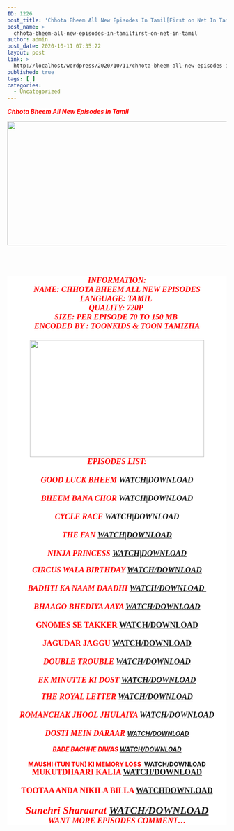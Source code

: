 ```yaml
---
ID: 1226
post_title: 'Chhota Bheem All New Episodes In Tamil[First on Net In Tamil]'
post_name: >
  chhota-bheem-all-new-episodes-in-tamilfirst-on-net-in-tamil
author: admin
post_date: 2020-10-11 07:35:22
layout: post
link: >
  http://localhost/wordpress/2020/10/11/chhota-bheem-all-new-episodes-in-tamilfirst-on-net-in-tamil/
published: true
tags: [ ]
categories:
  - Uncategorized
---
```

<p><i style="background-color: white; font-family: "Fredoka One"; font-size: xx-large;"><span style="color: red;"><b>Chhota Bheem All New Episodes In Tamil</b></span></i></p>
<div class="separator" style="clear: both; text-align: center;"><span style="color: red; font-family: Fredoka One; font-size: large;"><b><i><img loading="lazy" border="0" data-original-height="480" data-original-width="853" height="284" src="https://1.bp.blogspot.com/-kc_VRwdn5pQ/X3wMsk65_MI/AAAAAAAAA7U/vNNefds0N6wT2_vtHKVKxw4p7DfALIbfwCLcBGAsYHQ/w505-h284/vlcsnap-2020-09-15-12h23m31s822.png" width="505" /></i></b></span></div>
<p><span style="color: red; font-family: Fredoka One; font-size: large;"><b><i><br /></i></b></span></p>
<div class="separator" style="clear: both; text-align: center;"><span style="color: red; font-family: Fredoka One; font-size: large;"><b><i><br /></i></b></span></div>
<div class="separator" style="clear: both; text-align: center;">
<div class="separator" style="background: 0px 0px rgb(255, 255, 255); border: 0px; clear: both; outline: 0px; padding: 0px; vertical-align: baseline;"><strong style="-webkit-font-smoothing: antialiased; background: 0px 0px; border: 0px; box-sizing: border-box; margin: 0px; outline: 0px; padding: 0px; vertical-align: baseline;"><span style="color: red; font-family: Fredoka One; font-size: large;"><i>INFORMATION:<br style="-webkit-font-smoothing: antialiased; box-sizing: border-box; height: 1px; line-height: 1; margin: 0px; padding: 0px;" />NAME: CHHOTA BHEEM ALL NEW EPISODES<br style="-webkit-font-smoothing: antialiased; box-sizing: border-box; height: 1px; line-height: 1; margin: 0px; padding: 0px;" />LANGUAGE: TAMIL&nbsp;<br style="-webkit-font-smoothing: antialiased; box-sizing: border-box; height: 1px; line-height: 1; margin: 0px; padding: 0px;" />QUALITY: 720P&nbsp;</i></span></strong></div>
<div class="separator" style="background: 0px 0px rgb(255, 255, 255); border: 0px; clear: both; outline: 0px; padding: 0px; vertical-align: baseline;"><span style="color: red; font-family: Fredoka One; font-size: large;"><i><strong style="-webkit-font-smoothing: antialiased; background: 0px 0px; border: 0px; box-sizing: border-box; margin: 0px; outline: 0px; padding: 0px; vertical-align: baseline;">SIZE: PER EPISODE 70 TO 150 MB&nbsp;<br style="-webkit-font-smoothing: antialiased; box-sizing: border-box; height: 1px; line-height: 1; margin: 0px; padding: 0px;" />ENCODED BY :&nbsp;</strong><strong style="-webkit-font-smoothing: antialiased; background: 0px 0px transparent; border: 0px; box-sizing: border-box; margin: 0px; outline: 0px; padding: 0px; vertical-align: baseline;">TOONKIDS &#038; TOON TAMIZHA</strong></i></span></div>
<div class="separator" style="background: 0px 0px rgb(255, 255, 255); border: 0px; clear: both; outline: 0px; padding: 0px; vertical-align: baseline;"><span style="color: red; font-family: Fredoka One; font-size: large;"><b><i><br /></i></b></span></div>
<div class="separator" style="background: 0px 0px rgb(255, 255, 255); border: 0px; clear: both; outline: 0px; padding: 0px; vertical-align: baseline;">
<div class="separator" style="clear: both;"><span style="color: red; font-family: Fredoka One; font-size: large;"><b><i><img loading="lazy" border="0" data-original-height="503" data-original-width="752" height="268" src="https://1.bp.blogspot.com/-C_Flw0Gt_j8/X2Hccpqz58I/AAAAAAAAC34/jO4o12LpqtEgDEaP9Ob2aQSdgBhTGsutgCLcBGAsYHQ/w400-h268/Chhota{3709656250793cd400a6593a41dd10739331bc1c6bd1e72ee3213c63c5169735}2BBheem{3709656250793cd400a6593a41dd10739331bc1c6bd1e72ee3213c63c5169735}2BAll{3709656250793cd400a6593a41dd10739331bc1c6bd1e72ee3213c63c5169735}2BNew{3709656250793cd400a6593a41dd10739331bc1c6bd1e72ee3213c63c5169735}2BEpi.png" width="400" /></i></b></span></div>
<div class="separator" style="clear: both;">
<div class="separator" style="background-attachment: initial; background-clip: initial; background-image: initial; background-origin: initial; background-position: 0px 0px; background-repeat: initial; background-size: initial; border: 0px; clear: both; outline: 0px; padding: 0px; vertical-align: baseline;"><strong style="-webkit-font-smoothing: antialiased; background: 0px 0px; border: 0px; box-sizing: border-box; margin: 0px; outline: 0px; padding: 0px; vertical-align: baseline;"><span style="background: 0px 0px; border: 0px; font-size: large; outline: 0px; padding: 0px; vertical-align: baseline;"><span style="color: red; font-family: Fredoka One;"><i>EPISODES LIST:</i></span></span></strong></div>
<div class="separator" style="background-attachment: initial; background-clip: initial; background-image: initial; background-origin: initial; background-position: 0px 0px; background-repeat: initial; background-size: initial; border: 0px; clear: both; outline: 0px; padding: 0px; vertical-align: baseline;"><span style="color: red; font-family: Fredoka One; font-size: large;"><b><i><br /></i></b></span></div>
<div class="separator" style="background-attachment: initial; background-clip: initial; background-image: initial; background-origin: initial; background-position: 0px 0px; background-repeat: initial; background-size: initial; border: 0px; clear: both; outline: 0px; padding: 0px; vertical-align: baseline;"><b style="-webkit-font-smoothing: antialiased; background: 0px 0px; border: 0px; box-sizing: border-box; margin: 0px; outline: 0px; padding: 0px; vertical-align: baseline;"><span style="color: red; font-family: Fredoka One; font-size: large;"><i>GOOD LUCK BHEEM&nbsp;<a href="https://gplinks.in/full?api=30f672fac2085434a38406b4ff729ff6048392fc&#038;url=aHR0cHM6Ly9kcml2ZS5nb29nbGUuY29tL2ZpbGUvZC8xbXZoYkVSTW0yd253VHNfdHR3aDNxMTZaQWVjWUhEQU8vdmlldz91c3A9c2hhcmluZw==&#038;type=2" style="background: 0px 0px; border: 0px; clear: none; float: none; margin-left: 0px; margin-right: 0px; outline: 0px; padding: 0px; text-decoration-line: none; transition: all 0.17s ease 0s; vertical-align: baseline;">WATCH|DOWNLOAD</a></i></span></b></div>
<div class="separator" style="background-attachment: initial; background-clip: initial; background-image: initial; background-origin: initial; background-position: 0px 0px; background-repeat: initial; background-size: initial; border: 0px; clear: both; outline: 0px; padding: 0px; vertical-align: baseline;"><span style="color: red; font-family: Fredoka One; font-size: large;"><b><i><br /></i></b></span></div>
<div class="separator" style="background-attachment: initial; background-clip: initial; background-image: initial; background-origin: initial; background-position: 0px 0px; background-repeat: initial; background-size: initial; border: 0px; clear: both; outline: 0px; padding: 0px; vertical-align: baseline;">
<div class="separator" style="background-attachment: initial; background-clip: initial; background-image: initial; background-origin: initial; background-position: 0px 0px; background-repeat: initial; background-size: initial; border: 0px; clear: both; outline: 0px; padding: 0px; vertical-align: baseline;"><b style="-webkit-font-smoothing: antialiased; background: 0px 0px; border: 0px; box-sizing: border-box; margin: 0px; outline: 0px; padding: 0px; vertical-align: baseline;"><span style="color: red; font-family: Fredoka One; font-size: large;"><i>BHEEM BANA CHOR&nbsp;<a href="https://gplinks.in/full?api=30f672fac2085434a38406b4ff729ff6048392fc&#038;url=aHR0cHM6Ly9kcml2ZS5nb29nbGUuY29tL2ZpbGUvZC8xUlU0VG9hMnIzM2MxR3U1dUstSTZWT0JnRGdvWXNjNjYvdmlldz91c3A9c2hhcmluZw==&#038;type=2" style="background: 0px 0px; border: 0px; clear: none; float: none; margin-left: 0px; margin-right: 0px; outline: 0px; padding: 0px; text-decoration-line: none; transition: all 0.17s ease 0s; vertical-align: baseline;">WATCH|DOWNLOAD</a></i></span></b></div>
<div class="separator" style="background-attachment: initial; background-clip: initial; background-image: initial; background-origin: initial; background-position: 0px 0px; background-repeat: initial; background-size: initial; border: 0px; clear: both; outline: 0px; padding: 0px; vertical-align: baseline;"><span style="color: red; font-family: Fredoka One; font-size: large;"><b><i><br /></i></b></span></div>
<div class="separator" style="background-attachment: initial; background-clip: initial; background-image: initial; background-origin: initial; background-position: 0px 0px; background-repeat: initial; background-size: initial; border: 0px; clear: both; outline: 0px; padding: 0px; vertical-align: baseline;"><b style="-webkit-font-smoothing: antialiased; background: 0px 0px; border: 0px; box-sizing: border-box; margin: 0px; outline: 0px; padding: 0px; vertical-align: baseline;"><span style="color: red; font-family: Fredoka One; font-size: large;"><i>CYCLE RACE&nbsp;<a href="https://gplinks.in/full?api=30f672fac2085434a38406b4ff729ff6048392fc&#038;url=aHR0cHM6Ly9kcml2ZS5nb29nbGUuY29tL2ZpbGUvZC8xanBmUXZISW1Dd1dHcEd4TmZWTGt2YTBDWmtyUi1KTGMvdmlldz91c3A9c2hhcmluZw==&#038;type=2" style="background: 0px 0px; border: 0px; clear: none; float: none; margin-left: 0px; margin-right: 0px; outline: 0px; padding: 0px; text-decoration-line: none; transition: all 0.17s ease 0s; vertical-align: baseline;">WATCH|DOWNLOAD</a></i></span></b></div>
<div class="separator" style="background-attachment: initial; background-clip: initial; background-image: initial; background-origin: initial; background-position: 0px 0px; background-repeat: initial; background-size: initial; border: 0px; clear: both; outline: 0px; padding: 0px; vertical-align: baseline;"><span style="color: red; font-family: Fredoka One; font-size: large;"><b><i><br /></i></b></span></div>
<div class="separator" style="background-attachment: initial; background-clip: initial; background-image: initial; background-origin: initial; background-position: 0px 0px; background-repeat: initial; background-size: initial; border: 0px; clear: both; outline: 0px; padding: 0px; vertical-align: baseline;"><b style="-webkit-font-smoothing: antialiased; background: 0px 0px; border: 0px; box-sizing: border-box; margin: 0px; outline: 0px; padding: 0px; vertical-align: baseline;"><span style="color: red; font-family: Fredoka One; font-size: large;"><i>THE FAN&nbsp;<a href="https://gplinks.in/full?api=30f672fac2085434a38406b4ff729ff6048392fc&#038;url=aHR0cHM6Ly9kcml2ZS5nb29nbGUuY29tL2ZpbGUvZC8xbnBlLUt3UThBcVNQdFJ2akpxRmwycHIxV1Fyajc5bzIvdmlldz91c3A9c2hhcmluZw==&#038;type=2">WATCH|DOWNLOAD</a></i></span></b></div>
<div class="separator" style="background-attachment: initial; background-clip: initial; background-image: initial; background-origin: initial; background-position: 0px 0px; background-repeat: initial; background-size: initial; border: 0px; clear: both; outline: 0px; padding: 0px; vertical-align: baseline;"><span style="color: red; font-family: Fredoka One; font-size: large;"><b><i><br /></i></b></span></div>
<div class="separator" style="background-attachment: initial; background-clip: initial; background-image: initial; background-origin: initial; background-position: 0px 0px; background-repeat: initial; background-size: initial; border: 0px; clear: both; outline: 0px; padding: 0px; vertical-align: baseline;"><b style="-webkit-font-smoothing: antialiased; background: 0px 0px; border: 0px; box-sizing: border-box; margin: 0px; outline: 0px; padding: 0px; vertical-align: baseline;"><span style="color: red; font-family: Fredoka One; font-size: large;"><i>NINJA PRINCESS&nbsp;<a href="https://gplinks.in/full?api=30f672fac2085434a38406b4ff729ff6048392fc&#038;url=aHR0cHM6Ly9kcml2ZS5nb29nbGUuY29tL2ZpbGUvZC8xR2w0N28zaFBQc0R5a2Z0RFhOTVYyOXVnMERPNW15blcvdmlldz91c3A9c2hhcmluZw==&#038;type=2">WATCH|DOWNLOAD</a></i></span></b></div>
<div class="separator" style="background-attachment: initial; background-clip: initial; background-image: initial; background-origin: initial; background-position: 0px 0px; background-repeat: initial; background-size: initial; border: 0px; clear: both; outline: 0px; padding: 0px; vertical-align: baseline;"><i><b><br /></b></i></div>
<div class="separator" style="background-attachment: initial; background-clip: initial; background-image: initial; background-origin: initial; background-position: 0px 0px; background-repeat: initial; background-size: initial; border: 0px; clear: both; outline: 0px; padding: 0px; vertical-align: baseline;"><span style="color: red; font-family: Fredoka One; font-size: large;"><b><i>CIRCUS WALA BIRTHDAY <a href="https://drive.google.com/file/d/1VKCCS2FpvcToQpjbyXqOa_0N8lK41RBg/view?usp=sharing" target="_blank" rel="noopener noreferrer">WATCH/DOWNLOAD</a></i></b></span></div>
<div class="separator" style="background-attachment: initial; background-clip: initial; background-image: initial; background-origin: initial; background-position: 0px 0px; background-repeat: initial; background-size: initial; border: 0px; clear: both; outline: 0px; padding: 0px; vertical-align: baseline;"><span style="color: red; font-family: Fredoka One; font-size: large;"><i><b><br /></b></i></span></div>
<div class="separator" style="background-attachment: initial; background-clip: initial; background-image: initial; background-origin: initial; background-position: 0px 0px; background-repeat: initial; background-size: initial; border: 0px; clear: both; outline: 0px; padding: 0px; vertical-align: baseline;"><span style="color: red; font-family: Fredoka One; font-size: large;"><i><b>BADHTI KA NAAM DAADHI <a href="https://drive.google.com/file/d/1YsH7DZ89FcplZr1GQq2Mfn-LycDIUqM_/view?usp=sharing" target="_blank" rel="noopener noreferrer">WATCH/DOWNLOAD&nbsp;</a></b></i></span></div>
</div>
<div class="separator" style="background-attachment: initial; background-clip: initial; background-image: initial; background-origin: initial; background-position: 0px 0px; background-repeat: initial; background-size: initial; border: 0px; clear: both; outline: 0px; padding: 0px; vertical-align: baseline;"><span style="color: red; font-family: Fredoka One; font-size: large;"><b><i><br /></i></b></span></div>
<div class="separator" style="background-attachment: initial; background-clip: initial; background-image: initial; background-origin: initial; background-position: 0px 0px; background-repeat: initial; background-size: initial; border: 0px; clear: both; outline: 0px; padding: 0px; vertical-align: baseline;"><span style="color: red; font-family: Fredoka One; font-size: large;"><b><i>BHAAGO BHEDIYA AAYA <a href="https://drive.google.com/file/d/1SY5iAJDbqinpXcWDF2mhbjS3kznk7Oqk/view?usp=sharing" target="_blank" rel="noopener noreferrer">WATCH/DOWNLOAD</a></i></b></span></div>
<div class="separator" style="background-attachment: initial; background-clip: initial; background-image: initial; background-origin: initial; background-position: 0px 0px; background-repeat: initial; background-size: initial; border: 0px; clear: both; outline: 0px; padding: 0px; vertical-align: baseline;"><span style="color: red; font-family: Fredoka One; font-size: large;"><b><br /></b></span></div>
<div class="separator" style="background-attachment: initial; background-clip: initial; background-image: initial; background-origin: initial; background-position: 0px 0px; background-repeat: initial; background-size: initial; border: 0px; clear: both; outline: 0px; padding: 0px; vertical-align: baseline;"><span style="color: red; font-family: Fredoka One; font-size: large;"><b>GNOMES SE TAKKER <a href="https://drive.google.com/file/d/1A2XkZtGn8kYDKTU9kY1ugUzlZzqN3DIX/view?usp=sharing" target="_blank" rel="noopener noreferrer">WATCH/DOWNLOAD</a></b></span></div>
<div class="separator" style="background-attachment: initial; background-clip: initial; background-image: initial; background-origin: initial; background-position: 0px 0px; background-repeat: initial; background-size: initial; border: 0px; clear: both; outline: 0px; padding: 0px; vertical-align: baseline;"><span style="color: red; font-family: Fredoka One; font-size: large;"><br /></span></div>
<div class="separator" style="background-attachment: initial; background-clip: initial; background-image: initial; background-origin: initial; background-position: 0px 0px; background-repeat: initial; background-size: initial; border: 0px; clear: both; outline: 0px; padding: 0px; vertical-align: baseline;"><span style="color: red; font-family: Fredoka One; font-size: large;"><b>JAGUDAR JAGGU <a href="https://drive.google.com/file/d/1JW6gNQzLWDPsetmFGOKblGUEo5BvVB-n/view?usp=sharing" target="_blank" rel="noopener noreferrer">WATCH/DOWNLOAD</a></b></span></div>
<div class="separator" style="background-attachment: initial; background-clip: initial; background-image: initial; background-origin: initial; background-position: 0px 0px; background-repeat: initial; background-size: initial; border: 0px; clear: both; outline: 0px; padding: 0px; vertical-align: baseline;"><b><i><span style="color: red; font-size: large;"><br /></span></i></b></div>
<div class="separator" style="background-attachment: initial; background-clip: initial; background-image: initial; background-origin: initial; background-position: 0px 0px; background-repeat: initial; background-size: initial; border: 0px; clear: both; outline: 0px; padding: 0px; vertical-align: baseline;"><b><i><span style="color: red; font-family: Fredoka One; font-size: large;">DOUBLE TROUBLE <a href="https://drive.google.com/file/d/1jct4V6x8sPflV_1cnhdqOnEtibqqYvRU/view?usp=sharing" target="_blank" rel="noopener noreferrer">WATCH/DOWNLOAD</a></span></i></b></div>
<div class="separator" style="background-attachment: initial; background-clip: initial; background-image: initial; background-origin: initial; background-position: 0px 0px; background-repeat: initial; background-size: initial; border: 0px; clear: both; outline: 0px; padding: 0px; vertical-align: baseline;"><b><i><span style="color: red; font-family: Fredoka One; font-size: large;"><br /></span></i></b></div>
<div class="separator" style="background-attachment: initial; background-clip: initial; background-image: initial; background-origin: initial; background-position: 0px 0px; background-repeat: initial; background-size: initial; border: 0px; clear: both; outline: 0px; padding: 0px; vertical-align: baseline;"><b><i><span style="color: red; font-family: Fredoka One; font-size: large;">EK MINUTTE KI DOST <a href="https://drive.google.com/file/d/1bTnlFzzgMZbsPSWQswR_3UgfySzrw_n5/view?usp=sharing" target="_blank" rel="noopener noreferrer">WATCH/DOWNLOAD</a></span></i></b></div>
<div class="separator" style="background-attachment: initial; background-clip: initial; background-image: initial; background-origin: initial; background-position: 0px 0px; background-repeat: initial; background-size: initial; border: 0px; clear: both; outline: 0px; padding: 0px; vertical-align: baseline;"><b><i><br /></i></b></div>
<div class="separator" style="background-attachment: initial; background-clip: initial; background-image: initial; background-origin: initial; background-position: 0px 0px; background-repeat: initial; background-size: initial; border: 0px; clear: both; outline: 0px; padding: 0px; vertical-align: baseline;"><b><i><span style="color: red; font-family: Fredoka One; font-size: large;">THE ROYAL LETTER <a href="https://drive.google.com/file/d/1nC7OYszwGgdFXLB0xZC6km8ltBQSg_lo/view?usp=sharing" target="_blank" rel="noopener noreferrer">WATCH/DOWNLOAD</a></span></i></b></div>
<div class="separator" style="background-attachment: initial; background-clip: initial; background-image: initial; background-origin: initial; background-position: 0px 0px; background-repeat: initial; background-size: initial; border: 0px; clear: both; outline: 0px; padding: 0px; vertical-align: baseline;"><span style="color: red; font-family: Fredoka One; font-size: large;"><b><i><br /></i></b></span></div>
<div class="separator" style="background-attachment: initial; background-clip: initial; background-image: initial; background-origin: initial; background-position: 0px 0px; background-repeat: initial; background-size: initial; border: 0px; clear: both; outline: 0px; padding: 0px; vertical-align: baseline;"><span style="color: red; font-family: Fredoka One; font-size: large;"><b><i>ROMANCHAK JHOOL JHULAIYA <a href="https://drive.google.com/file/d/19jcg4mEwrwk6APD5odnAQMvwsZVh3cGU/view?usp=sharing" target="_blank" rel="noopener noreferrer">WATCH/DOWNLOAD</a></i></b></span></div>
<div class="separator" style="background-attachment: initial; background-clip: initial; background-image: initial; background-origin: initial; background-position: 0px 0px; background-repeat: initial; background-size: initial; border: 0px; clear: both; outline: 0px; padding: 0px; vertical-align: baseline;"><span style="color: red; font-family: Fredoka One; font-size: large;"><b><i><br /></i></b></span></div>
<div class="separator" style="background-attachment: initial; background-clip: initial; background-image: initial; background-origin: initial; background-position: 0px 0px; background-repeat: initial; background-size: initial; border: 0px; clear: both; outline: 0px; padding: 0px; vertical-align: baseline;"><span style="color: red; font-family: Fredoka One; font-size: large;"><b><i>DOSTI MEIN DARAAR&nbsp;</i></b></span><b style="color: red; font-family: "Fredoka One"; font-size: x-large;"><i><a href="https://drive.google.com/file/d/11COivcNyfpgcDTngkP1sLYAmrz-DNCUn/view?usp=sharing" target="_blank" rel="noopener noreferrer">WATCH/DOWNLOAD</a></i></b></div>
<div class="separator" style="background-attachment: initial; background-clip: initial; background-image: initial; background-origin: initial; background-position: 0px 0px; background-repeat: initial; background-size: initial; border: 0px; clear: both; outline: 0px; padding: 0px; vertical-align: baseline;"><b style="color: red; font-family: "Fredoka One"; font-size: x-large;"><i><br /></i></b></div>
<div class="separator" style="background-attachment: initial; background-clip: initial; background-image: initial; background-origin: initial; background-position: 0px 0px; background-repeat: initial; background-size: initial; border: 0px; clear: both; outline: 0px; padding: 0px; vertical-align: baseline;"><b style="color: red; font-family: "Fredoka One"; font-size: x-large;"><i>BADE BACHHE DIWAS <a href="https://drive.google.com/file/d/1ZnUVKOj_F5MXlfzG2nWeJi-2GolUsoVO/view?usp=sharing" target="_blank" rel="noopener noreferrer">WATCH/DOWNLOAD</a></i></b></div>
<div class="separator" style="background-attachment: initial; background-clip: initial; background-image: initial; background-origin: initial; background-position: 0px 0px; background-repeat: initial; background-size: initial; border: 0px; clear: both; outline: 0px; padding: 0px; vertical-align: baseline;"><b style="color: red; font-family: "Fredoka One"; font-size: x-large;"><br /></b></div>
<div class="separator" style="background-attachment: initial; background-clip: initial; background-image: initial; background-origin: initial; background-position: 0px 0px; background-repeat: initial; background-size: initial; border: 0px; clear: both; outline: 0px; padding: 0px; vertical-align: baseline;"><b style="color: red; font-family: "Fredoka One"; font-size: x-large;">MAUSHI (TUN TUN) KI MEMORY LOSS&nbsp; <a href="https://drive.google.com/file/d/14siRlWY-_JiSNZkAXPzPEYt8zcATKyZf/view?usp=sharing" target="_blank" rel="noopener noreferrer">WATCH/DOWNLOAD</a></b></div>
<div class="separator" style="background-attachment: initial; background-clip: initial; background-image: initial; background-origin: initial; background-position: 0px 0px; background-repeat: initial; background-size: initial; border: 0px; clear: both; outline: 0px; padding: 0px; vertical-align: baseline;"></div>
<div class="separator" style="background-attachment: initial; background-clip: initial; background-image: initial; background-origin: initial; background-position: 0px 0px; background-repeat: initial; background-size: initial; border: 0px; clear: both; outline: 0px; padding: 0px; vertical-align: baseline;"><span style="color: red; font-family: Fredoka One; font-size: large;"><b>MUKUTDHAARI KALIA <a href="https://drive.google.com/file/d/1ieXQlOoKJ0xJ7iJOkrGU8uqz3iGytaKU/view?usp=sharing" target="_blank" rel="noopener noreferrer">WATCH/DOWNLOAD</a></b></span></div>
<div class="separator" style="background-attachment: initial; background-clip: initial; background-image: initial; background-origin: initial; background-position: 0px 0px; background-repeat: initial; background-size: initial; border: 0px; clear: both; outline: 0px; padding: 0px; vertical-align: baseline;"><span style="color: red; font-family: Fredoka One; font-size: large;"><b><br /></b></span></div>
<div class="separator" style="background-attachment: initial; background-clip: initial; background-image: initial; background-origin: initial; background-position: 0px 0px; background-repeat: initial; background-size: initial; border: 0px; clear: both; outline: 0px; padding: 0px; vertical-align: baseline;"><span style="color: red; font-family: Fredoka One; font-size: large;"><b>TOOTAA ANDA NIKILA BILLA <a href="https://drive.google.com/file/d/1pKoSfAAridaXCmdc2u3pQ0Lzz1_8LcYc/view?usp=sharing" target="_blank" rel="noopener noreferrer">WATCHDOWNLOAD</a></b></span></div>
<div class="separator" style="background-attachment: initial; background-clip: initial; background-image: initial; background-origin: initial; background-position: 0px 0px; background-repeat: initial; background-size: initial; border: 0px; clear: both; outline: 0px; padding: 0px; vertical-align: baseline;"><span style="color: red; font-family: Fredoka One; font-size: large;"><br /></span></div>
<div class="separator" style="background-attachment: initial; background-clip: initial; background-image: initial; background-origin: initial; background-position: 0px 0px; background-repeat: initial; background-size: initial; border: 0px; clear: both; outline: 0px; padding: 0px; vertical-align: baseline;"><span style="color: red; font-family: Fredoka One; font-size: x-large;"><b><i>Sunehri Sharaarat <a href="https://drive.google.com/file/d/1Tu3VJtFjx28_n-P1UNqdMh1nD1RH4kVc/view?usp=sharing" target="_blank" rel="noopener noreferrer">WATCH/DOWNLOAD</a></i></b></span></div>
<div class="separator" style="background-attachment: initial; background-clip: initial; background-image: initial; background-origin: initial; background-position: 0px 0px; background-repeat: initial; background-size: initial; border: 0px; clear: both; outline: 0px; padding: 0px; vertical-align: baseline;"></div>
<div class="separator" style="background-attachment: initial; background-clip: initial; background-image: initial; background-origin: initial; background-position: 0px 0px; background-repeat: initial; background-size: initial; border: 0px; clear: both; outline: 0px; padding: 0px; vertical-align: baseline;">
<div class="separator" style="background: 0px 0px; border: 0px; clear: both; outline: 0px; padding: 0px; vertical-align: baseline;">
<div style="-webkit-font-smoothing: antialiased; background: 0px 0px; border: 0px; box-sizing: border-box; clear: both; margin: 0px; outline: 0px; padding: 0px; vertical-align: baseline;"><span style="-webkit-font-smoothing: antialiased; background: 0px 0px; border: 0px; box-sizing: border-box; margin: 0px; outline: 0px; padding: 0px; vertical-align: baseline;"><span face="" style="background: 0px 0px; border: 0px; font-size: large; outline: 0px; padding: 0px; vertical-align: baseline;"><span style="background: 0px 0px; border: 0px; outline: 0px; padding: 0px; vertical-align: baseline;"><span style="color: red; font-family: Fredoka One;"><b><i>WANT MORE EPISODES COMMENT…</i></b></span></span></span></span></div>
</div>
</div>
</div>
</div>
</div>
<div></div>
